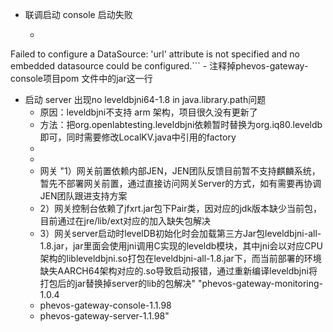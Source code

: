 -  联调启动 console 启动失败
    - ```javascript
Failed to configure a DataSource: 'url' attribute is not specified and no embedded datasource could be configured.```
    - 注释掉phevos-gateway-console项目pom 文件中的<packaging>jar</packaging>这一行
- 启动 server 出现no leveldbjni64-1.8 in java.library.path问题
    - 原因：leveldbjni不支持 arm 架构，项目很久没有更新了
    - 方法：把org.openlabtesting.leveldbjni依赖暂时替换为org.iq80.leveldb即可，同时需要修改LocalKV.java中引用的factory
    - 
    - 
    - 网关	"1）网关前置依赖内部JEN，JEN团队反馈目前暂不支持麒麟系统，暂先不部署网关前置，通过直接访问网关Server的方式，如有需要再协调JEN团队跟进支持方案
    - 2）网关控制台依赖了jfxrt.jar包下Pair类，因对应的jdk版本缺少当前包，目前通过在jre/lib/ext对应的加入缺失包解决
    - 3）网关server启动时levelDB初始化时会加载第三方Jar包leveldbjni-all-1.8.jar，jar里面会使用jni调用C实现的leveldb模块，其中jni会以对应CPU架构的libleveldbjni.so打包在leveldbjni-all-1.8.jar下，而当前部署的环境缺失AARCH64架构对应的.so导致启动报错，通过重新编译leveldbjni将打包后的jar替换掉server的lib的包解决"	"phevos-gateway-monitoring-1.0.4
    - phevos-gateway-console-1.1.98
    - phevos-gateway-server-1.1.98"
